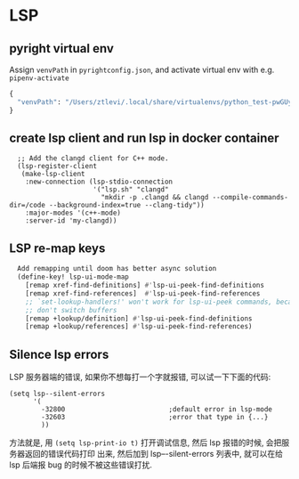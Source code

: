 # LSP

## pyright virtual env

Assign `venvPath` in `pyrightconfig.json`, and activate virtual env with e.g. `pipenv-activate`

```python
{
  "venvPath": "/Users/ztlevi/.local/share/virtualenvs/python_test-pwGUywqS/"
}
```

## create lsp client and run lsp in docker container

```emacs-lisp
  ;; Add the clangd client for C++ mode.
  (lsp-register-client
   (make-lsp-client
    :new-connection (lsp-stdio-connection
                     '("lsp.sh" "clangd"
                       "mkdir -p .clangd && clangd --compile-commands-dir=/code --background-index=true --clang-tidy"))
    :major-modes '(c++-mode)
    :server-id 'my-clangd))
```

## LSP re-map keys

```lisp
  Add remapping until doom has better async solution
  (define-key! lsp-ui-mode-map
    [remap xref-find-definitions] #'lsp-ui-peek-find-definitions
    [remap xref-find-references]  #'lsp-ui-peek-find-references
    ;; `set-lookup-handlers!' won't work for lsp-ui-peek commands, because they
    ;; don't switch buffers
    [remap +lookup/definition] #'lsp-ui-peek-find-definitions
    [remap +lookup/references] #'lsp-ui-peek-find-references)
```

## Silence lsp errors

LSP 服务器端的错误, 如果你不想每打一个字就报错, 可以试一下下面的代码:

```emacs-lisp
(setq lsp--silent-errors
      '(
        -32800                          ;default error in lsp-mode
        -32603                          ;error that type in {...}
        ))
```

方法就是, 用 `(setq lsp-print-io t)` 打开调试信息, 然后 lsp 报错的时候, 会把服务器返回的错误代码打印
出来, 然后加到 lsp–-silent-errors 列表中, 就可以在给 lsp 后端报 bug 的时候不被这些错误打扰.
